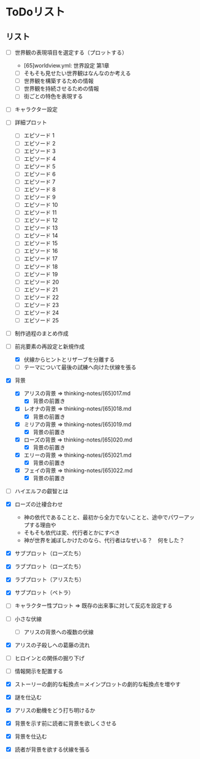 # ToDoリスト
## リスト
- [ ] 世界観の表現項目を選定する（プロットする）
  - [65]worldview.yml: 世界設定 第1章
  - [ ] そもそも見せたい世界観はなんなのか考える
  - [ ] 世界観を構築するための情報
  - [ ] 世界観を持続させるための情報
  - [ ] 街ごとの特色を表現する
- [ ] キャラクター設定
- [ ] 詳細プロット
  - [ ] エピソード 1
  - [ ] エピソード 2
  - [ ] エピソード 3
  - [ ] エピソード 4
  - [ ] エピソード 5
  - [ ] エピソード 6
  - [ ] エピソード 7
  - [ ] エピソード 8
  - [ ] エピソード 9
  - [ ] エピソード 10
  - [ ] エピソード 11
  - [ ] エピソード 12
  - [ ] エピソード 13
  - [ ] エピソード 14
  - [ ] エピソード 15
  - [ ] エピソード 16
  - [ ] エピソード 17
  - [ ] エピソード 18
  - [ ] エピソード 19
  - [ ] エピソード 20
  - [ ] エピソード 21
  - [ ] エピソード 22
  - [ ] エピソード 23
  - [ ] エピソード 24
  - [ ] エピソード 25
- [ ] 制作過程のまとめ作成
- [ ] 前兆要素の再設定と新規作成
  - [x] 伏線からヒントとリザーブを分離する
  - [ ] テーマについて最後の試練へ向けた伏線を張る
- [x] 背景
  - [x] アリスの背景 => thinking-notes/[65]017.md
    - [x] 背景の前置き
  - [x] レオナの背景 => thinking-notes/[65]018.md
    - [x] 背景の前置き
  - [x] ミリアの背景 => thinking-notes/[65]019.md
    - [x] 背景の前置き
  - [x] ローズの背景 => thinking-notes/[65]020.md
    - [x] 背景の前置き
  - [x] エリーの背景 => thinking-notes/[65]021.md
    - [x] 背景の前置き
  - [x] フェイの背景 => thinking-notes/[65]022.md
    - [x] 背景の前置き
- [ ] ハイエルフの叡智とは
- [x] ローズの辻褄合わせ
  - 神の依代であることと、最初から全力でないことと、途中でパワーアップする理由や
  - そもそも依代は変、代行者とかにすべき
  - 神が世界を滅ぼしかけたのなら、代行者はなぜいる？　何をした？
- [x] サブプロット（ローズたち）
- [x] ラブプロット（ローズたち）
- [x] ラブプロット（アリスたち）
- [x] サブプロット（ペトラ）
- [ ] キャラクター性プロット => 既存の出来事に対して反応を設定する
- [ ] 小さな伏線
  - [ ] アリスの背景への複数の伏線
- [x] アリスの子殺しへの葛藤の流れ
- [ ] ヒロインとの関係の掘り下げ
- [ ] 情報開示を配置する
- [x] ストーリーの劇的な転換点＝メインプロットの劇的な転換点を増やす
- [x] 謎を仕込む
- [x] アリスの動機をどう打ち明けるか
- [x] 背景を示す前に読者に背景を欲しくさせる
- [x] 背景を仕込む
- [x] 読者が背景を欲する伏線を張る



